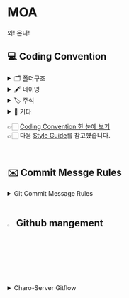 # MOA
뫄! 온나!

## 💻 Coding Convention   
<details>
 <summary> 🗂 폴더구조 </summary>
 <div markdown="1">       

---
```markdown

🗂 node_modules
   
🗂 src

    - api 🗂

    - config 🗂

    - Loaders 🗂
    
    - middleware 🗂

    - models 🗂

    - service 🗂
   
    - controller 🗂
   

indes.ts
   
.env
   
nodemon.json
   
package.json
   
tsconfig.json

```
<br>
 </div>
 </details>
 

<details>
<summary> 🖋 네이밍 </summary>
<div markdown="1">       


---

**Class & Contructor**

- Class, Contructors는 **Pascal Case (=UpperCamelCase)**를 사용합니다.

  <kbd>좋은 예</kbd>

    ```typescript
    CamelCase
    ```

  <kbd>나쁜 예</kbd>

    ```typescript
    camelCase
    ```
<br/>
**함수 & 변수 & 상수**

- 함수와 변수에는 **lowerCamelCase**를 사용합니다.

- 함수의 경우 **동사+명사**형태로 구성합니다.
  - ex) getUserInformation()

- 글자의 길이
  - 글자의 길이는 **20자 이내**로 제한합니다.
  - 4단어 이상이 들어가거나, 부득이하게 20자 이상이 되는 경우에는 **팀원과의 상의**를 거쳐야 합니다.
    
- flag로 사용되는 변수
  - Boolean의 경우 **조동사+flag** 종류로 구성합니다.
  - ex) isNum, hasNum

- 약칭의 사용
  - 약어는 되도록 사용하지 않습니다.

  <kbd>좋은 예</kbd>

    ```typescript
    let index;
    let count;
    let array;
    let seoulToBucheon;
    ```

  <kbd>나쁜 예</kbd>
    
    ```typescript
    let idx;
    let cnt;
    let arr;
    let seoul2Bucheon;
    ```
<br>

</div>
</details>
 
 
 
 <details>
 <summary> 🏷 주석 </summary>
 <div markdown="1">       
 
 
 ---

 - 한줄은 `//`로 적고, 그 이상은 `/** */`로 적습니다.
 ```typescript
 // 한줄 주석일 때
 /**
  * 여러줄
  * 주석일 때
  */
 ```  
 - 함수에 대한 주석
   - backend에서 공통적으로 사용하는 함수의 경우, 모듈화를 통해 하나의 파일로 관리합니다.
   - 하나의 파일의 시작 부분에 주석으로 상세 내용을 작성합니다.
     - **함수의 전체 기능**에 대한 설명
     - **함수의 파라미터**에 대한 설명 (type: ..., 역할)
     - router 또는 api일 때에는 성공 여부도 적어줍니다.
     - 예시 코드

     ```typescript
     /**
      *  @route Post api/auth
      *  @desc Authenticate user & get token(로그인)
      *  @access Public
      */
     router.get(
      
     );
     ```
   
 <br>

 </div>
 </details>


<details>
<summary> 📎 기타 </summary>
<div markdown="1">       


---

- 탭 사이즈는 2로 사용합니다.
- 한 줄의 최대 길이는 80자로 제한합니다.
- 최대 tab depth 제한
  - tab의 최대 depth는 4로 제한합니다.
  - 이 이상으로 depth가 길어지면 함수를 통해 나눌 수 있도록 합니다.
  - 그 이상으로 개선할 수 없다고 판단되는 경우, 팀원들과의 코드리뷰를 통해 개선합니다.
  ```typescript
     function func() {
       //tab1
       if() {
         //tab2
         array.reduce((pre, cur) => {
           //tab3
           if(cur == status) {
             //tab4
           }
         }
       }
     }
     ```
- 괄호 사용
  - (if, while, for)문 괄호 뒤에 한칸을 띄우고 사용합니다.
  ```typescript
     if (left == true) {
	   // logic
     }
     ```
  
- 띄어쓰기
  ```typescript
  let a = 5;  ( = 양쪽 사이로 띄어쓰기 하기)
  if (a == 3) {
	  // logic
  }
  ```
</div>
</details>
 

👉🏻 [Coding Convention 한 눈에 보기](https://github.com/TeamChaRo/ChaRo-Server/wiki/CodingConvention)  
👉🏻 다음 [Style Guide](https://github.com/tipjs/javascript-style-guide)를 참고헀습니다.  
  
  
</br>

## ✉️ Commit Messge Rules
<details>
<summary> Git Commit Message Rules </summary>
<div markdown="1">       


---

- 반영사항을 바로 확인할 수 있도록 작은 기능 하나라도 구현되면 커밋을 권장합니다.
- 기능 구현이 완벽하지 않을 땐, 각자 브랜치에 커밋을 해주세요.
<br>


### 📜 커밋 메시지 명령어 모음

```
- feat    : 기능 (새로운 기능)
- fix     : 버그 (버그 수정)
- refactor: 리팩토링
- style   : 스타일 (코드 형식, 세미콜론 추가: 비즈니스 로직에 변경 없음)
- docs    : 문서 (문서 추가, 수정, 삭제)
- test    : 테스트 (테스트 코드 추가, 수정, 삭제: 비즈니스 로직에 변경 없음)
- chore   : 기타 변경사항 (빌드 스크립트 수정 등)
```
<br>

### ℹ️ 커밋 메세지 형식
  - `[커밋메세지] 설명` 형식으로 커밋 메시지를 작성합니다.

좋은 예 > 

```
  [Feat] 메인뷰 조회 API 구현 완료
```

나쁜 예 >
```
  메인뷰 API 구현 성공
```

</div>
</details>
<br>

## <img width=3% img src="https://user-images.githubusercontent.com/63224278/124635517-7ef5ed00-dec2-11eb-9a42-6d6d5cc72dce.png" /> Github mangement
<details>
<summary> Charo-Server Gitflow </summary>
<div markdown="1">       


---

- main 브랜치
- develop 브랜치
  - feat 브랜치

```
default는 main브랜치입니다.

하위에 develop브랜치를 만들어 안전하게 관리합니다.

기능 개발시 → feat/번호 로 브랜치를 파서 관리합니다.

* 단 feat은 자세한 기능 한 가지를 담당하며, 기능 개발이 완료되면 develop브랜치로 Pull Request를 보냅니다. 
* 다른 팀원이 pr을 확인하고, 코드리뷰를 진행한 뒤 문제가 없으면 develop 브랜치에 병합을 합니다.
```

<br>

```
- Main
- develop
   └── feat/기능번호
```

<br>

**각자 자신이 맡은 기능 구현에 성공시! 브랜치 다 쓰고 병합하는 방법**

- 브랜치 만듦

```bash
git branch 기능(or 이름 브랜치)
```

- 원격 저장소에 로컬 브랜치 push

```bash
git push --set-upstream origin 브랜치이름(feat/기능번호 브랜치)
```
```bash
git push -u origin 브랜치이름(feat/기능번호 브랜치)
```


- 브랜치 전환

```bash
git checkout feat/기능번호 브랜치
```

- 코드 변경 (현재 **feat/기능번호** 브랜치)

```bash
git add .
git commit -m "커밋 메세지" origin feat/기능번호 브랜치
```

- 푸시 (현재 **feat/기능번호** 브랜치)

```bash
git push origin feat/기능번호 브랜치
```

- 뷰이름 브랜치에서 할 일 다 했으면 **develop** 브랜치로 전환

```bash
git checkout develop
```

- 머지 (현재 **develop** 브랜치)

```bash
git merge feat/기능번호 브랜치
```

- 다 쓴 브랜치 삭제 (local) (현재 **develop** 브랜치)

```bash
git branch -d feat/기능번호 브랜치
```

- 다 쓴 브랜치 삭제 (remote) (현재 **develop** 브랜치)

```bash
git push origin :feat/기능번호 브랜치
```

- main pull (현재 **develop** 브랜치)

```bash
git pull or git pull origin develop
```

- main push (현재 **develop** 브랜치)

```bash
git push or git push origin develop
```
</div>
</details>
